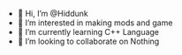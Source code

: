 - 👋 Hi, I’m @Hiddunk
- 👀 I’m interested in making mods and game
- 🌱 I’m currently learning C++ Language
- 💞️ I’m looking to collaborate on Nothing

<!---
Hiddunk/Hiddunk is a ✨ special ✨ repository because its `README.md` (this file) appears on your GitHub profile.
You can click the Preview link to take a look at your changes.
--->
